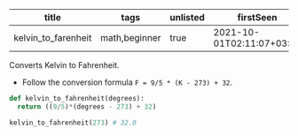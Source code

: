 |title|tags|unlisted|firstSeen|lastUpdated|
|----|----|-----|-----|-----|
|kelvin_to_farenheit|math,beginner|true|2021-10-01T02:11:07+03:00|2021-10-01T02:11:07+03:00|


Converts  Kelvin to Fahrenheit.

- Follow the conversion formula `F = 9/5 * (K - 273) + 32`.

```py
def kelvin_to_fahrenheit(degrees):
  return ((9/5)*(degrees - 273) + 32)
```

```py
kelvin_to_fahrenheit(273) # 32.0
```